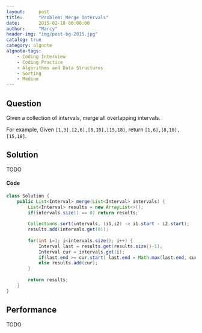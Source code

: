 ```yaml
---
layout:     post
title:      "Problem: Merge Intervals"
date:       2015-02-18 00:00:00
author:     "Marcy"
header-img: "img/post-bg-2015.jpg"
catalog: true
category: algnote
algnote-tags:
    - Coding Interview
    - Coding Practice
    - Algorithms and Data Structures
    - Sorting
    - Medium
---
```


## Question

Given a collection of intervals, merge all overlapping intervals.

For example,
Given `[1,3],[2,6],[8,10],[15,18]`,
return `[1,6],[8,10],[15,18]`.

## Solution
TODO

#### Code
```java
class Solution {
    public List<Interval> merge(List<Interval> intervals) {
        List<Interval> results = new ArrayList<>();
        if(intervals.size() == 0) return results;
        
        Collections.sort(intervals, (i1,i2) -> i1.start - i2.start);
        results.add(intervals.get(0));
        
        for(int i=1; i<intervals.size(); i++) {
            Interval last = results.get(results.size()-1);
            Interval cur = intervals.get(i);
            if(last.end >= cur.start) last.end = Math.max(last.end, cur.end);
            else results.add(cur);
        }
        
        return results;
    }
}
```

## Performance
TODO
